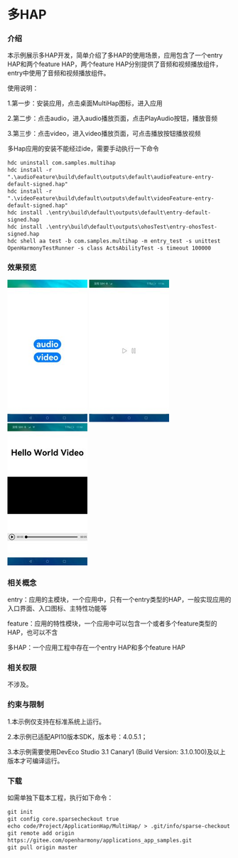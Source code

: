 # 多HAP

### 介绍

本示例展示多HAP开发，简单介绍了多HAP的使用场景，应用包含了一个entry HAP和两个feature HAP，两个feature HAP分别提供了音频和视频播放组件，entry中使用了音频和视频播放组件。

使用说明：

1.第一步：安装应用，点击桌面MultiHap图标，进入应用

2.第二步：点击audio，进入audio播放页面，点击PlayAudio按钮，播放音频

3.第三步：点击video，进入video播放页面，可点击播放按钮播放视频

多Hap应用的安装不能经过ide，需要手动执行一下命令
```
hdc uninstall com.samples.multihap
hdc install -r ".\audioFeature\build\default\outputs\default\audioFeature-entry-default-signed.hap"
hdc install -r ".\videoFeature\build\default\outputs\default\videoFeature-entry-default-signed.hap"
hdc install .\entry\build\default\outputs\default\entry-default-signed.hap
hdc install .\entry\build\default\outputs\ohosTest\entry-ohosTest-signed.hap
hdc shell aa test -b com.samples.multihap -m entry_test -s unittest OpenHarmonyTestRunner -s class ActsAbilityTest -s timeout 100000
```

### 效果预览

![](screenshots/device/home.jpg)
![](screenshots/device/audio.jpg)
![](screenshots/device/video.jpg)

### 相关概念

entry：应用的主模块，一个应用中，只有一个entry类型的HAP，一般实现应用的入口界面、入口图标、主特性功能等

feature：应用的特性模块，一个应用中可以包含一个或者多个feature类型的HAP，也可以不含

多HAP：一个应用工程中存在一个entry HAP和多个feature HAP

### 相关权限

不涉及。

### 约束与限制

1.本示例仅支持在标准系统上运行。

2.本示例已适配API10版本SDK，版本号：4.0.5.1；

3.本示例需要使用DevEco Studio 3.1 Canary1 (Build Version: 3.1.0.100)及以上版本才可编译运行。

### 下载

如需单独下载本工程，执行如下命令：

````
git init
git config core.sparsecheckout true
echo code/Project/ApplicationHap/MultiHap/ > .git/info/sparse-checkout
git remote add origin https://gitee.com/openharmony/applications_app_samples.git
git pull origin master
````